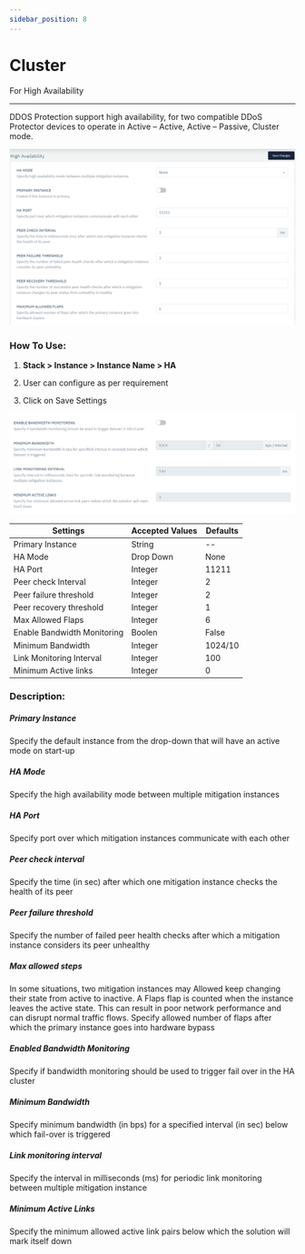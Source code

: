 ```yaml
---
sidebar_position: 8
---
```


# Cluster

For High Availability

---

DDOS Protection support high availability, for two compatible DDoS Protector devices to operate in Active – Active, Active – Passive, Cluster mode.

![ha_settings](\img\ddos\v6\docs\ddos31.png)

### **How To Use:**

1. **Stack > Instance > Instance Name > HA**

2. User can configure as per requirement

3. Click on Save Settings

![ha_settings](\img\ddos\v6\docs\ddos32.png)

| Settings                    | Accepted Values | Defaults |
|-----------------------------|-----------------|----------|
| Primary Instance            | String          | --       |
| HA Mode                     | Drop Down       | None     |
| HA Port                     | Integer         | 11211    |
| Peer check Interval         | Integer         | 2        |
| Peer failure threshold      | Integer         | 2        |
| Peer recovery threshold     | Integer         | 1        |
| Max Allowed Flaps           | Integer         | 6        |
| Enable Bandwidth Monitoring | Boolen          | False    |
| Minimum Bandwidth           | Integer         | 1024/10  |
| Link Monitoring Interval    | Integer         | 100      |
| Minimum Active links        | Integer         | 0        |


### **Description:**

##### **Primary Instance**

Specify the default instance from the drop-down that will have an active mode on start-up

##### **HA Mode**

Specify the high availability mode between multiple mitigation instances

##### **HA Port**

Specify port over which mitigation instances communicate with each other

##### **Peer check interval**

Specify the time (in sec) after which one mitigation instance checks the health of its peer

##### **Peer failure threshold**

Specify the number of failed peer health checks after which a mitigation instance considers its peer unhealthy

##### **Max allowed steps**

In some situations, two mitigation instances may Allowed keep changing their state from active to inactive. A Flaps flap is counted when the instance leaves the active state. This can result in poor network performance and can disrupt normal traffic flows. Specify allowed number of flaps after which the primary instance goes into hardware bypass

##### **Enabled Bandwidth Monitoring**

Specify if bandwidth monitoring should be used to trigger fail over in the HA cluster

##### **Minimum Bandwidth**

Specify minimum bandwidth (in bps) for a specified interval (in sec) below which fail-over is triggered

##### **Link monitoring interval**

Specify the interval in milliseconds (ms) for periodic link monitoring between multiple mitigation instance

##### **Minimum Active Links**

Specify the minimum allowed active link pairs below which the solution will mark itself down